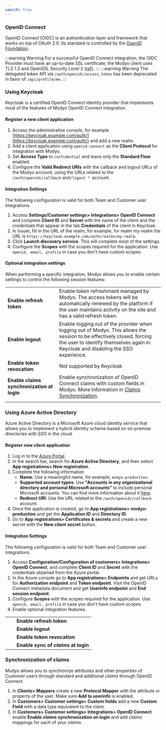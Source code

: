 ```yaml
---
search: true
---
```


### OpenID Connect

OpenID Connect (OIDC) is an authentication layer and framework that works on top of OAuth 2.0. Its standard is controlled by the [OpenID Foundation](https://openid.net/connect/).

:::warning Warning
For a successful OpenID Connect integration, the OIDC Provider must have an up-to-date SSL certificate, the Modyo client uses TLS 1.3 and OpenSSL Security Level 2 [(ref)](https://www.openssl.org/docs/man1.1.1/man3/SSL_CTX_get_security_level.html).
:::
:::warning Warning
The delegated token API via `/auth/openidc/access_token` has been deprecated in favor of `/api/profile/me`.
:::


### Using Keycloak

Keycloak is a certified OpenID Connect identity provider that implements most of the features of Modyo OpenID Connect integration.

#### Register a new client application

1. Access the administrative console, for example [https://keycloak.example.com/auth/](https://keycloak.example.com/auth/) and add a new realm.
2. Add a client application using `openid-connect` as the **Client Protocol** for integration with Modyo.
3. Set **Access Type** to `confidential` and leave only the **Standard Flow** enabled.
4. Configure the **Valid Redirect URIs** with the callback and logout URLs of the Modyo account, using the URLs related to the `/auth/openidc/callback` and`/logout * `account.

#### Integration Settings

The following configuration is valid for both Team and Customer user integrations.

1. Access **Settings/Customer settings> Integrations> OpenID Connect** and complete **Client ID** and **Secret** with the name of the client and the credentials that appear in the tab **Credentials** of the client in Keycloak.
2. In Issuer, fill in the URL of the realm, for example, for realm my-realm the URL is `https://keycloak.example.com/auth/realms/my-realm`.
3. Click **Launch discovery service**. This will complete most of the settings.
4. Configure the **Scopes** with the scopes required for the application. Use `openid, email, profile` in case you don't have custom scopes.

#### Optional integration settings

When performing a specific integration, Modyo allows you to enable certain settings to control the following session features:

|                                                                     |                                                                                                                                                                                                                        |
|---------------------------------------------------------------------|:-----------------------------------------------------------------------------------------------------------------------------------------------------------------------------------------------------------------------|
| **Enable refresh token** | Enable token refreshment managed by Modyo. The access tokens will be automatically renewed by the platform if the user maintains activity on the site and has a valid refresh token. |
| **Enable logout** | Enable logging out of the provider when logging out of Modyo. This allows the session to be effectively closed, forcing the user to identify themselves again in Keycloak and disabling the SSO experience. |
| **Enable token revocation** | Not supported by Keycloak |
| **Enable claims synchronization at login** | Enable synchronization of OpenID Connect claims with custom fields in Modyo. More information in [Claims Synchronization](#claims-synchronization). |
|                                                                     |                                                                                                                                                                                                                        |

### Using Azure Active Directory

Azure Active Directory is a Microsoft Azure cloud identity service that allows you to implement a hybrid identity scheme based on on-premise directories with SSO in the cloud.

#### Register new client application

1. Log in to the [Azure Portal](https://portal.azure.com/).
2. In the search bar, search for **Azure Active Directory**, and then select **App registrations> New registration**.
3. Complete the following information
   * **Name**: Use a meaningful name, for example, `modyo-production`.
   * **Supported account types**: Use **"Accounts in any organizational directory and personal Microsoft accounts"** to include personal Microsoft accounts. You can find more information about it [here](https://portal.azure.com/#blade/Microsoft_AAD_IAM/ActiveDirectoryMenuBlade/RegisteredApps).
   * **Redirect URI**: Use the URL related to the `/auth/openidc/callback` account.
4. Once the application is created, go to **App registrations> modyo-production** and get the **Application ID** and **Directory ID**.
5. Go to **App registrations> Certificates & secrets** and create a new secret with the **New client secret** button.

#### Integration Settings

The following configuration is valid for both Team and Customer user integrations.

1. Access **Configuration/Configuration of customers> Integrations> OpenID Connect**, and complete **Client ID** and **Secret** with the credentials obtained from the Azure portal.
2. In the Azure console go to **App registrations> Endpoints** and get URLs for **Authorization endpoint** and **Token endpoint**. Visit the OpenID Connect metadata document and get **Userinfo endpoint** and **End session endpoint**.
3. Configure **Scopes** with the scopes required for the application. Use `openid, email, profile` in case you don't have custom scopes.
4. Enable optional integration features.

|                                        |                                                                                                                                                                                                                        |
|----------------------------------------|------------------------------------------------------------------------------------------------------------------------------------------------------------------------------------------------------------------------|
   | **Enable refresh token** | Enable token refreshment managed by Modyo. The access tokens will be automatically renewed by the platform if the user maintains activity on the site and has a valid refresh token. |
   | **Enable logout** | Enable logging out of the provider when logging out of Modyo. This allows the session to be effectively closed, forcing the user to identify again in Azure AD, and disabling the SSO experience. |
   | **Enable token revocation** | Not supported by Azure AD |
   | **Enable sync of _claims_ at login** | Enable sync of _claims_ OpenID Connect with custom fields in Modyo. |

### Synchronization of claims

Modyo allows you to synchronize attributes and other properties of Customer users through standard and additional _claims_ through OpenID Connect.

1. In **Clients> Mappers** create a new **Protocol Mapper** with the attribute or property of the user. Make sure **Add to userinfo** is enabled.
2. In **Customers> Customer settings> Custom fields** add a new **Custom Field** with a data type equivalent to the claim.
3. In **Customers> Customer settings> Integrations> OpenID Connect** enable **Enable _claims_ synchronization on login** and add _claims_ mappings for each of your _claims_.

